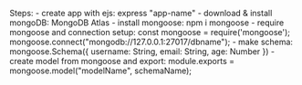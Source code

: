 Steps:
    - create app with ejs:
        express "app-name"
    - download & install mongoDB: 
        MongoDB Atlas
    - install mongoose:
        npm i mongoose
    - require mongoose and connection setup:
        const mongoose = require('mongoose');
        mongoose.connect("mongodb://127.0.0.1:27017/dbname");
    - make schema:
        mongoose.Schema({
            username: String,
            email: String,
            age: Number
        })
    - create model from mongoose and export:
        module.exports = mongoose.model("modelName", schemaName);

    